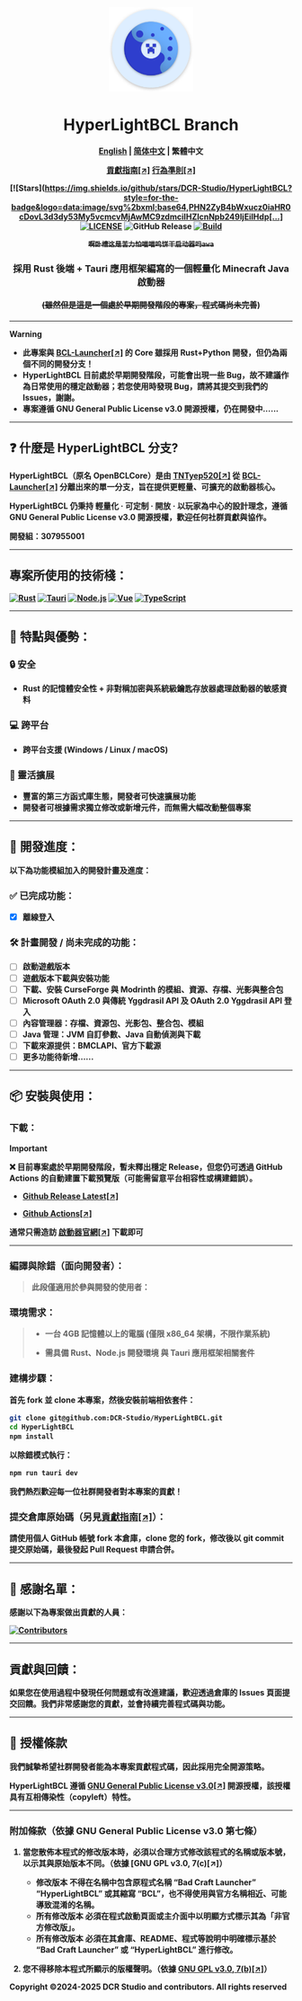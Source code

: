 <div align="center">

<a href="https://github.com/DCR-Studio/HyperLightBCL">

<img src="https://github.com/DCR-Studio/HyperLightBCL/blob/main/docs/images/logo.svg" alt="Logo" width="150" height="150">
</a>

# HyperLightBCL Branch

<b><a href="https://github.com/DCR-Studio/HyperLightBCL/blob/main/README.md">English</a> | <a href="https://github.com/DCR-Studio/HyperLightBCL/blob/main/docs/README_zh_hans.md">简体中文</a> | 繁體中文
</p>

[貢獻指南[↗]](https://github.com/DCR-Studio/HyperLightBCL/blob/main/docs/CONTRIBUTING_zh_hant.md)
[行為準則[↗]](https://github.com/DCR-Studio/HyperLightBCL/blob/main/docs/CODE_OF_CONDUCT_zh_hant.md)

[![Stars](https://img.shields.io/github/stars/DCR-Studio/HyperLightBCL?style=for-the-badge&logo=data:image/svg%2bxml;base64,PHN2ZyB4bWxucz0iaHR0cDovL3d3dy53My5vcmcvMjAwMC9zdmciIHZlcnNpb249IjEiIHdp[...]
[![LICENSE](https://img.shields.io/github/license/DCR-Studio/HyperLightBCL?style=for-the-badge)](https://github.com/DCR-Studio/HyperLightBCL/blob/main/LICENSE)
![GitHub Release](https://img.shields.io/github/v/release/DCR-Studio/HyperLightBCL?label=Release&logo=github&style=for-the-badge)
[![Build](https://img.shields.io/badge/GitHub%20Actions-Build-181717?logo=github&logoColor=white&style=for-the-badge)](https://github.com/DCR-Studio/HyperLightBCL/actions)

 ~~**```啊卧槽这是苦力怕喵喵呜饼干启动器吗awa```**~~ 

### 採用 Rust 後端 + Tauri 應用框架編寫的一個輕量化 Minecraft Java 啟動器
#### ~~(雖然但是這是一個處於**早期開發階段的專案，程式碼尚未完善**~~)

</div>

---

> [!WARNING]
> * 此專案與 [**BCL-Launcher[↗]**](https://github.com/DCR-Studio/BCL-Launcher) 的 Core 雖採用 **Rust+Python 開發**，但仍為**兩個不同的開發分支！**
> * HyperLightBCL 目前處於**早期開發階段**，可能會出現一些 Bug，故不建議作為日常使用的穩定啟動器；若您使用時發現 Bug，請**將其提交到我們的 Issues**，謝謝。
> * 專案遵循 **GNU General Public License v3.0 開源授權**，仍在開發中......

---

## ❓ 什麼是 HyperLightBCL 分支?
**HyperLightBCL**（原名 **OpenBCLCore**）是由 [**TNTyep520[↗]**](https://github.com/TNTyep520) 從 [**BCL-Launcher[↗]**](https://github.com/DCR-Studio/BCL-Launcher) 分離出來的單一分支，旨在提供更輕量、可擴充的啟動器核心。

HyperLightBCL 仍秉持 **輕量化 · 可定制 · 開放 · 以玩家為中心的設計理念**，遵循 **GNU General Public License v3.0 開源授權**，歡迎任何社群貢獻與協作。

**開發組：307955001**

---

## 專案所使用的技術棧：
[![Rust](https://img.shields.io/badge/Rust-000000?logo=rust&logoColor=white&style=for-the-badge)](https://www.rust-lang.org/)
[![Tauri](https://img.shields.io/badge/Tauri-v2-FFC131?style=for-the-badge&logo=tauri&logoColor=white&labelColor=24C8DB)](https://tauri.app/)
[![Node.js](https://img.shields.io/badge/Node.js-339933?style=for-the-badge&logo=nodedotjs&logoColor=white)](https://nodejs.org/)
[![Vue](https://img.shields.io/badge/Vue.js-35495E?style=for-the-badge&logo=vuedotjs&logoColor=4FC08D)](https://vuejs.org/)
[![TypeScript](https://img.shields.io/badge/TypeScript-007ACC?style=for-the-badge&logo=typescript&logoColor=white)](https://www.typescriptlang.org/)

---

## 🚀 特點與優勢：

### 🔒 安全

- Rust 的記憶體安全性 + 非對稱加密與系統級鑰匙存放器處理啟動器的敏感資料

### 💻 跨平台

- 跨平台支援 (Windows / Linux / macOS)

### 🧩 靈活擴展

- 豐富的第三方函式庫生態，開發者可快速擴展功能
- 開發者可根據需求獨立修改或新增元件，而無需大幅改動整個專案

---

## 📆 開發進度：
以下為**功能模組加入的開發計畫及進度：**

### ✅ 已完成功能：

* [x] 離線登入

### 🛠️ 計畫開發 / 尚未完成的功能：

* [ ] 啟動遊戲版本
* [ ] 遊戲版本下載與安裝功能
* [ ] 下載、安裝 CurseForge 與 Modrinth 的模組、資源、存檔、光影與整合包
* [ ] Microsoft OAuth 2.0 與傳統 Yggdrasil API 及 OAuth 2.0 Yggdrasil API 登入
* [ ] 內容管理器：存檔、資源包、光影包、整合包、模組
* [ ] Java 管理：JVM 自訂參數、Java 自動偵測與下載
* [ ] 下載來源提供：BMCLAPI、官方下載源
* [ ] 更多功能待新增......

---

## 📦 安裝與使用：

### 下載：

> [!IMPORTANT]  
> ❌ 目前專案處於**早期開發階段**，暫未釋出穩定 Release，但您仍可透過 **GitHub Actions** 的自動建置下載預覽版（可能**需留意平台相容性或構建錯誤**）。
>
> - [**Github Release Latest[↗]**](https://github.com/DCR-Studio/HyperLightBCL/releases/latest)
>
> - [**Github Actions[↗]**](https://github.com/DCR-Studio/HyperLightBCL/actions)

通常只需造訪 [**啟動器官網[↗]**](https://launcher.dcrstudio.top/hyperlightbcl/download) 下載即可

---

### 編譯與除錯（面向開發者）：

> 此段僅適用於**參與開發**的使用者：

### 環境需求：

> * 一台 4GB 記憶體以上的電腦 **(僅限 x86_64 架構，不限作業系統)**
>
> * 需具備 **Rust、Node.js 開發環境 與 Tauri 應用框架相關套件**

### 建構步驟：

首先 fork 並 clone 本專案，然後安裝前端相依套件：

```bash
git clone git@github.com:DCR-Studio/HyperLightBCL.git
cd HyperLightBCL
npm install
```

以**除錯模式**執行：

```bash
npm run tauri dev
```

我們熱烈歡迎**每一位社群開發者對本專案的貢獻！**

### 提交倉庫原始碼（另見[貢獻指南[↗]](https://github.com/DCR-Studio/HyperLightBCL/blob/main/docs/CONTRIBUTING_zh_hant.md)）：

請使用個人 GitHub 帳號 fork 本倉庫，clone 您的 fork，修改後以 git commit 提交原始碼，最後發起 Pull Request 申請合併。

---

## 🌟 感謝名單：
**感謝以下為專案做出貢獻的人員：**

[![Contributors](https://contrib.rocks/image?repo=DCR-Studio/HyperLightBCL&v=12345)](https://github.com/DCR-Studio/HyperLightBCL/graphs/contributors)

---

## 貢獻與回饋：

如果您在使用過程中發現任何問題或有改進建議，歡迎透過倉庫的 Issues 頁面提交回饋。我們非常感謝您的貢獻，並會持續完善程式碼與功能。

---

## 📜 授權條款

我們誠摯希望社群開發者能為本專案貢獻程式碼，因此採用**完全開源**策略。

**HyperLightBCL** 遵循 **[GNU General Public License v3.0[↗]](https://github.com/DCR-Studio/HyperLightBCL/blob/main/LICENSE)** 開源授權，該授權具有互相傳染性（copyleft）特性。

---

### 附加條款（依據 GNU General Public License v3.0 第七條）
1. 當您散佈本程式的修改版本時，必須以**合理方式修改該程式的名稱或版本號**，以示其與原始版本不同。（依據 [**GNU GPL v3.0, 7(c)[↗]**）
   - 修改版本 **不得在名稱中包含原程式名稱 “Bad Craft Launcher” “HyperLightBCL” 或其縮寫 “BCL”，也不得使用與官方名稱相近、可能導致混淆的名稱。**
   - 所有修改版本 **必須在程式啟動頁面或主介面中以明顯方式標示其為「非官方修改版」。**
   - 所有修改版本 **必須在其倉庫、README、程式等說明中明確標示基於 “Bad Craft Launcher” 或 “HyperLightBCL” 進行修改。**

2. 您**不得移除本程式所顯示的版權聲明**。（依據 [**GNU GPL v3.0, 7(b)[↗]**](https://github.com/DCR-Studio/HyperLightBCL/blob/main/LICENSE#L368-L370)）

**Copyright ©2024-2025 DCR Studio and contributors. All rights reserved**
